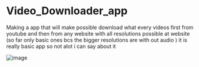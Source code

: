 # Video_Downloader_app
Making a app that will  make possible download  what every videos first from youtube and then from any website with all resolutions possible at website (so far only basic ones bcs the bigger resolutions are with out audio )
it is really basic app so not alot i can say about it 


![image](https://github.com/firiusz123/Video_Downloader_app/assets/45881190/72dfeaaf-a583-428d-ba6e-2fd340e37368)

